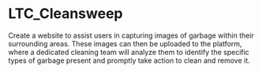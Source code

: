# LTC_Cleansweep
Create a website to assist users in capturing images of garbage within their surrounding areas. These images can then be uploaded to the platform, where a dedicated cleaning team will analyze them to identify the specific types of garbage present and promptly take action to clean and remove it.
